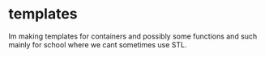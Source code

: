 # templates
Im making templates for containers and possibly some functions and such mainly for school where we cant sometimes use STL.
